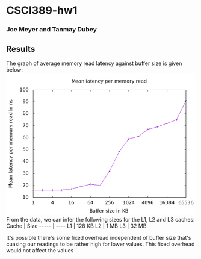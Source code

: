# CSCI389-hw1
### Joe Meyer and Tanmay Dubey
## Results

The graph of average memory read latency against buffer size is given below:
![Memory read latency vs buffer size](/graphs/graph1.gif)
From the data, we can infer the following sizes for the L1, L2 and L3 caches:
Cache | Size
----- | ----
L1 | 128 KB
L2 | 1 MB
L3 | 32 MB

It's possible there's some fixed overhead independent of buffer size that's cuasing our readings to be rather high for lower values. This fixed overhead would not affect the values 
